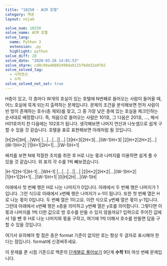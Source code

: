 ```yaml
---
title: "10250 - ACM 호텔"
category: 백준
layout: nojam

solve_num: 10250
solve_name: ACM 호텔
solve_lang:
  name: Python 3
  extension: .py
  highlight: python
solve_diff: 28
solve_date: "2020-03-26 14:01:53"
solve_share: cd0c99a48802499da9115f0d432a9f82
solve_solved_tag:
  - 사칙연산
  - 수학
solve_solved_not_set: true
---
```


H층이 있고, 각 층마다 W개의 호실이 있는 호텔에 N번째로 들어오는 사람이 들어올 때, 어느 호실에 묵게 되는지 출력하는 문제입니다. 문제의 조건을 분석해보면 먼저 사람이 빈 방이 존재하는 호수(층 제외)를 찾고, 그 중 가장 낮은 층에 있는 호실을 체크인하는 순서대로 배정합니다. 즉, 처음으로 들어오는 사람은 101호, 그 다음은 201호, ..., 해서 H01호까지 찬 다음에는 102호가 됩니다. 생각해보면 나머지 연산과 나눗셈으로 쉽게 구할 수 있을 것 같습니다. 호텔을 표로 표현해보면 아래처럼 될 것입니다.

|H|2H|3H|...|WH|
|...|...|...||...|
|3|H+3|2H+3|...|(W-1)H+3|
|2|H+2|2H+2|...|(W-1)H+2|
|1|H+1|2H+1|...|(W-1)H+1|

배치를 보면 N에 적절한 조치를 취한 후 H로 나눈 몫과 나머지를 이용하면 쉽게 풀 수 있을 것 같습니다. 위 표의 각 수를 1씩 뺴보겠습니다.

|H-1|2H-1|3H-1|...|WH-1|
|...|...|...||...|
|2|H+2|2H+2|...|(W-1)H+2|
|1|H+1|2H+1|...|(W-1)H+1|
|0|H|2H|...|(W-1)H|

아래에서 첫 번째 행은 H로 나눈 나머지가 0입니다. 아래에서 두 번째 행은 나머지가 1입니다. 그런 식으로 아래에서 x번째 행은 나머지가 x-1이 됩니다. 또한 첫 번째 열은 H로 나눈 몫이 0입니다. 두 번째 열은 1이고요. 이런 식으로 y번째 열은 몫이 y-1입니다. 그런데 아래에서 x번째 행은 x층을 의미하고 y번째 열은 y호를 의미합니다. 그렇다면 이 몫과 나머지를 1씩 더한 값으로 방 호수를 만들 수 있지 않을까요? 입력으로 주어진 값에서 1을 뺀 후 H로 나눈 나머지와 몫을 구하고, 여기에 1씩 더해서 호수를 만들면 답을 구할 수 있을 것입니다.

여기서 유의해야 할 점은 층은 format 기준이 없지만 호는 항상 두 글자로 표시해야 한다는 점입니다. format에 신경써주세요.

이 문제를 푼 시점 기준으로 백준의 [단계별로 풀어보기](http://noj.am/p/s) 9단계 **수학 1**의 여섯 번째 문제입니다.
